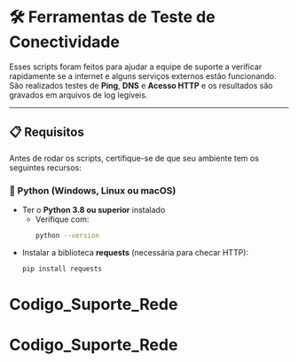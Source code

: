 # 🛠️ Ferramentas de Teste de Conectividade

Esses scripts foram feitos para ajudar a equipe de suporte a verificar rapidamente se a internet e alguns serviços externos estão funcionando.  
São realizados testes de **Ping**, **DNS** e **Acesso HTTP** e os resultados são gravados em arquivos de log legíveis.

---

## 📋 Requisitos

Antes de rodar os scripts, certifique-se de que seu ambiente tem os seguintes recursos:

### 🔹 Python (Windows, Linux ou macOS)
- Ter o **Python 3.8 ou superior** instalado  
  - Verifique com:
    ```bash
    python --version
    ```
- Instalar a biblioteca **requests** (necessária para checar HTTP):
  ```bash
  pip install requests
# Codigo_Suporte_Rede
# Codigo_Suporte_Rede
